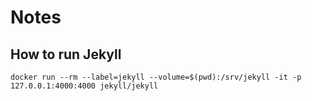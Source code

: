 # Notes

## How to run Jekyll

```
docker run --rm --label=jekyll --volume=$(pwd):/srv/jekyll -it -p 127.0.0.1:4000:4000 jekyll/jekyll 
```



